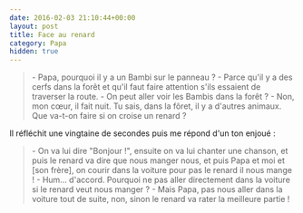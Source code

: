```yaml
---
date: 2016-02-03 21:10:44+00:00
layout: post
title: Face au renard
category: Papa
hidden: true
---
```


> \- Papa, pourquoi il y a un Bambi sur le panneau ?
> \- Parce qu'il y a des cerfs dans la forêt et qu'il faut faire attention s'ils essaient de traverser la route.
> \- On peut aller voir les Bambis dans la forêt ?
> \- Non, mon cœur, il fait nuit. Tu sais, dans la fôret, il y a d'autres animaux. Que va-t-on faire si on croise un renard ?

<!-- more -->

Il réfléchit une vingtaine de secondes puis me répond d'un ton enjoué :

> \- On va lui dire "Bonjour !", ensuite on va lui chanter une chanson, et puis le renard va dire que nous manger nous, et puis Papa et moi et [son frère], on courir dans la voiture pour pas le renard il nous mange !
> \- Hum… d'accord. Pourquoi ne pas aller directement dans la voiture si le renard veut nous manger ?
> \- Mais Papa, pas nous aller dans la voiture tout de suite, non, sinon le renard va rater la meilleure partie !
